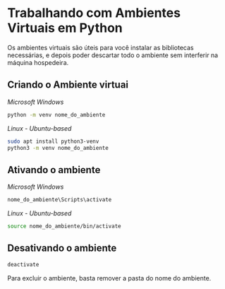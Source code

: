 # Trabalhando com Ambientes Virtuais em Python

Os ambientes virtuais são úteis para você instalar as bibliotecas necessárias, e depois poder descartar todo o ambiente sem interferir na máquina hospedeira.


## Criando o Ambiente virtuai

*Microsoft Windows*
```bat
python -m venv nome_do_ambiente
```

*Linux - Ubuntu-based*
```sh
sudo apt install python3-venv
python3 -m venv nome_do_ambiente
```

## Ativando o ambiente

*Microsoft Windows*
```bat
nome_do_ambiente\Scripts\activate
```

*Linux - Ubuntu-based*
```sh
source nome_do_ambiente/bin/activate
```

## Desativando o ambiente

```sh
deactivate
```

Para excluir o ambiente, basta remover a pasta do nome do ambiente.
